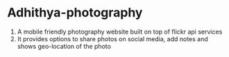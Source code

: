 # Adhithya-photography
  1) A mobile friendly photography website built on top of flickr api services
  2) It provides options to share photos on social media, add notes and shows geo-location of the photo
